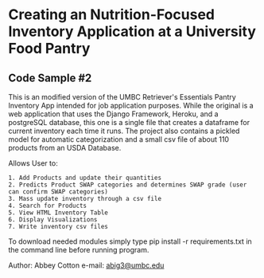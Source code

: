 # Creating an Nutrition-Focused Inventory Application at a University Food Pantry
## Code Sample #2
This is an modified version of the UMBC Retriever's Essentials Pantry Inventory App intended for job application purposes. While the original is a web application that uses the Django Framework, Heroku, and a postgreSQL database, this one is
a single file that creates a dataframe for current inventory each time it runs. The project also contains a pickled model for automatic categorization and a small csv file of about 110 products from an USDA Database. 

Allows User to:

    1. Add Products and update their quantities
    2. Predicts Product SWAP categories and determines SWAP grade (user can confirm SWAP categories)
    3. Mass update inventory through a csv file
    4. Search for Products
    5. View HTML Inventory Table
    6. Display Visualizations
    7. Write inventory csv files
    
To download needed modules simply type pip install -r requirements.txt in the command line before running program.

Author: Abbey Cotton
e-mail: abig3@umbc.edu
